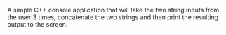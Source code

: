 A simple C++ console application that will take the two string inputs from the user 3 times, concatenate the two strings and then print the resulting output to the screen.
